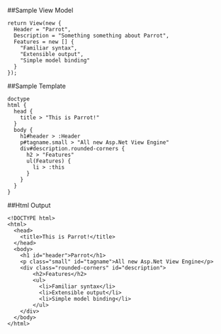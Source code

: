 ##Sample View Model

    return View(new {
      Header = "Parrot",
      Description = "Something something about Parrot",
      Features = new [] {
        "Familiar syntax",
        "Extensible output",
        "Simple model binding"
      }
    });


##Sample Template

    doctype
    html {
      head {
        title > "This is Parrot!"
      }
      body {
        h1#header > :Header
        p#tagname.small > "All new Asp.Net View Engine"
        div#description.rounded-corners {
          h2 > "Features"
          ul(Features) {
            li > :this
          }
        }
      }
    }


##Html Output

    <!DOCTYPE html>
    <html>
      <head>
        <title>This is Parrot!</title>
      </head>
      <body>
        <h1 id="header">Parrot</h1>
        <p class="small" id="tagname">All new Asp.Net View Engine</p>
        <div class="rounded-corners" id="description">
            <h2>Features</h2>
            <ul>
              <li>Familiar syntax</li>
              <li>Extensible output</li>
              <li>Simple model binding</li>
            </ul>
        </div>
      </body>
    </html>

